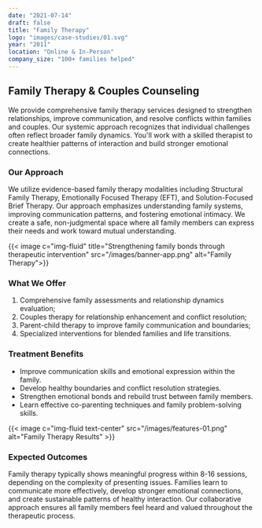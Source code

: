 ```yaml
---
date: "2021-07-14"
draft: false
title: "Family Therapy"
logo: "images/case-studies/01.svg"
year: "2011"
location: "Online & In-Person"
company_size: "100+ families helped"
---
```


## Family Therapy & Couples Counseling

We provide comprehensive family therapy services designed to strengthen relationships, improve communication, and resolve conflicts within families and couples. Our systemic approach recognizes that individual challenges often reflect broader family dynamics. You'll work with a skilled therapist to create healthier patterns of interaction and build stronger emotional connections.

### Our Approach

We utilize evidence-based family therapy modalities including Structural Family Therapy, Emotionally Focused Therapy (EFT), and Solution-Focused Brief Therapy. Our approach emphasizes understanding family systems, improving communication patterns, and fostering emotional intimacy. We create a safe, non-judgmental space where all family members can express their needs and work toward mutual understanding.

{{< image c="img-fluid" title="Strengthening family bonds through therapeutic intervention" src="/images/banner-app.png" alt="Family Therapy">}}

### What We Offer

1. Comprehensive family assessments and relationship dynamics evaluation;
2. Couples therapy for relationship enhancement and conflict resolution;
3. Parent-child therapy to improve family communication and boundaries;
4. Specialized interventions for blended families and life transitions.

### Treatment Benefits

- Improve communication skills and emotional expression within the family.
- Develop healthy boundaries and conflict resolution strategies.
- Strengthen emotional bonds and rebuild trust between family members.
- Learn effective co-parenting techniques and family problem-solving skills.

{{< image c="img-fluid text-center" src="/images/features-01.png" alt="Family Therapy Results" >}}

### Expected Outcomes

Family therapy typically shows meaningful progress within 8-16 sessions, depending on the complexity of presenting issues. Families learn to communicate more effectively, develop stronger emotional connections, and create sustainable patterns of healthy interaction. Our collaborative approach ensures all family members feel heard and valued throughout the therapeutic process.
